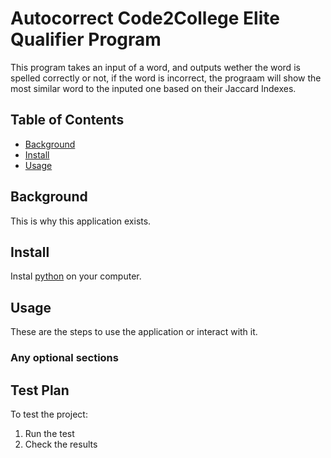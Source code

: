 # Autocorrect Code2College Elite Qualifier Program

This program takes an input of a word, and outputs wether the word is spelled correctly or not, if the word is incorrect, the prograam will show the most similar word to the inputed one based on their Jaccard Indexes.

## Table of Contents

- [Background](#background)
- [Install](#install)
- [Usage](#usage)

## Background

This is why this application exists.

## Install

Instal [python](https://www.python.org) on your computer.

## Usage

These are the steps to use the application or interact with it.

### Any optional sections

## Test Plan

To test the project:

1.  Run the test
2.  Check the results